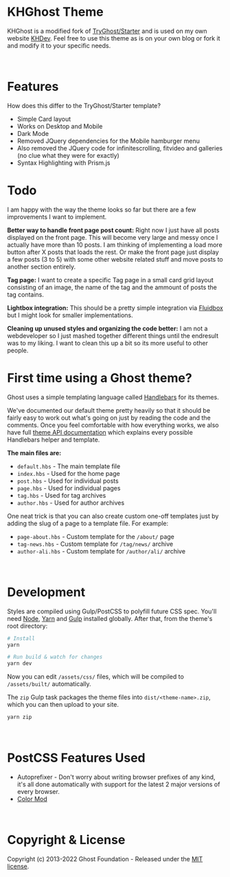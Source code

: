 # KHGhost Theme

KHGhost is a modified fork of [TryGhost/Starter](https://github.com/TryGhost/Starter) and is used on my own website [KHDev](https://khdev.ch). Feel free to use this theme as is on your own blog or fork it and modify it to your specific needs.

&nbsp;

# Features

How does this differ to the TryGhost/Starter template?

-   Simple Card layout
-   Works on Desktop and Mobile
-   Dark Mode
-   Removed JQuery dependencies for the Mobile hamburger menu
-   Also removed the JQuery code for infinitescrolling, fitvideo and galleries (no clue what they were for exactly)
-   Syntax Highlighting with Prism.js

# Todo

I am happy with the way the theme looks so far but there are a few improvements I want to implement.

**Better way to handle front page post count:**
Right now I just have all posts displayed on the front page. This will become very large and messy once I actually have more than 10 posts. I am thinking of implementing a load more button after X posts that loads the rest. Or make the front page just display a few posts (3 to 5) with some other website related stuff and move posts to another section entirely.

**Tag page:**
I want to create a specific Tag page in a small card grid layout consisting of an image, the name of the tag and the ammount of posts the tag contains.

**Lightbox integration:**
This should be a pretty simple integration via [Fluidbox](https://forum.ghost.org/t/fluidbox-integration-for-image-click-lightboxes/7451) but I might look for smaller implementations.

**Cleaning up unused styles and organizing the code better:**
I am not a webdeveloper so I just mashed together different things until the endresult was to my liking. I want to clean this up a bit so its more useful to other people.

# First time using a Ghost theme?

Ghost uses a simple templating language called [Handlebars](http://handlebarsjs.com/) for its themes.

We've documented our default theme pretty heavily so that it should be fairly easy to work out what's going on just by reading the code and the comments. Once you feel comfortable with how everything works, we also have full [theme API documentation](https://themes.ghost.org) which explains every possible Handlebars helper and template.

**The main files are:**

-   `default.hbs` - The main template file
-   `index.hbs` - Used for the home page
-   `post.hbs` - Used for individual posts
-   `page.hbs` - Used for individual pages
-   `tag.hbs` - Used for tag archives
-   `author.hbs` - Used for author archives

One neat trick is that you can also create custom one-off templates just by adding the slug of a page to a template file. For example:

-   `page-about.hbs` - Custom template for the `/about/` page
-   `tag-news.hbs` - Custom template for `/tag/news/` archive
-   `author-ali.hbs` - Custom template for `/author/ali/` archive

&nbsp;

# Development

Styles are compiled using Gulp/PostCSS to polyfill future CSS spec. You'll need [Node](https://nodejs.org/), [Yarn](https://yarnpkg.com/) and [Gulp](https://gulpjs.com) installed globally. After that, from the theme's root directory:

```bash
# Install
yarn

# Run build & watch for changes
yarn dev
```

Now you can edit `/assets/css/` files, which will be compiled to `/assets/built/` automatically.

The `zip` Gulp task packages the theme files into `dist/<theme-name>.zip`, which you can then upload to your site.

```bash
yarn zip
```

&nbsp;

# PostCSS Features Used

-   Autoprefixer - Don't worry about writing browser prefixes of any kind, it's all done automatically with support for the latest 2 major versions of every browser.
-   [Color Mod](https://github.com/jonathantneal/postcss-color-mod-function)

&nbsp;

# Copyright & License

Copyright (c) 2013-2022 Ghost Foundation - Released under the [MIT license](LICENSE).
